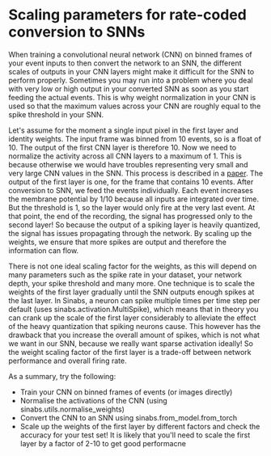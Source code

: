 # Scaling parameters for rate-coded conversion to SNNs
When training a convolutional neural network (CNN) on binned frames of your event inputs to then convert the network to an SNN, the different scales of outputs in your CNN layers might make it difficult for the SNN to perform properly. Sometimes you may run into a problem where you deal with very low or high output in your converted SNN as soon as you start feeding the actual events. This is why weight normalization in your CNN is used so that the maximum values across your CNN are roughly equal to the spike threshold in your SNN. 

Let's assume for the moment a single input pixel in the first layer and identity weights. The input frame was binned from 10 events, so is a float of 10. The output of the first CNN layer is therefore 10. Now we need to normalize the activity across all CNN layers to a maximum of 1. This is because otherwise we would have troubles representing very small and very large CNN values in the SNN. This process is described in a [paper](https://www.frontiersin.org/articles/10.3389/fnins.2017.00682/full).
The output of the first layer is one, for the frame that contains 10 events. After conversion to SNN, we feed the events individually. Each event increases the membrane potential by 1/10 because all inputs are integrated over time. But the threshold is 1, so the layer would only fire at the very last event. At that point, the end of the recording, the signal has progressed only to the second layer!
So because the output of a spiking layer is heavily quantized, the signal has issues propagating through the network. By scaling up the weights, we ensure that more spikes are output and therefore the information can flow.

There is not one ideal scaling factor for the weights, as this will depend on many parameters such as the spike rate in your dataset, your network depth, your spike threshold and many more. One technique is to scale the weights of the first layer gradually until the SNN outputs enough spikes at the last layer. In Sinabs, a neuron can spike multiple times per time step per default (uses sinabs.activation.MultiSpike), which means that in theory you can crank up the scale of the first layer considerably to alleviate the effect of the heavy quantization that spiking neurons cause. This however has the drawback that you increase the overall amount of spikes, which is not what we want in our SNN, because we really want sparse activation ideally! So the weight scaling factor of the first layer is a trade-off between network performance and overall firing rate. 

As a summary, try the following:

* Train your CNN on binned frames of events (or images directly)
* Normalise the activations of the CNN (using sinabs.utils.normalise_weights)
* Convert the CNN to an SNN using sinabs.from_model.from_torch
* Scale up the weights of the first layer by different factors and check the accuracy for your test set! It is likely that you'll need to scale the first layer by a factor of 2-10 to get good performacne
